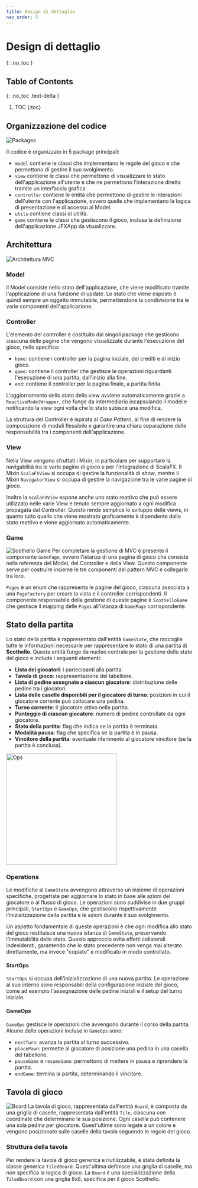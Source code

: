 ```yaml
---
title: Design di dettaglio
nav_order: 5
---
```


# Design di dettaglio
{: .no_toc }

## Table of Contents
{: .no_toc .text-delta }

1. TOC
{:toc}

## Organizzazione del codice

![Packages](../img/04-design/packages.png)

Il codice è organizzato in 5 package principali:
* `model` contiene le classi che implementano le regole del gioco e che permettono di gestire il suo svolgimento.
* `view` contiene le classi che permettono di visualizzare lo stato dell'applicazione all'utente e che ne permettono l'interazione diretta tramite un interfaccia grafica.
* `controller` contiene le entità che permettono di gestire le interazioni dell'utente con l'applicazione, ovvero quelle che implementano la logica di presentazione e di accesso al Model.
* `utils` contiene classi di utilità.
* `game` contiene le classi che gestiscono il gioco, inclusa la definizione dell'applicazione JFXApp da visualizzare.

## Architettura

![Architettura MVC](../img/04-design/mvc.png)

### Model
Il Model consiste nello stato dell'applicazione, che viene modificato tramite l'applicazione di una funzione di update.
Lo stato che viene esposto è quindi sempre un oggetto immutabile, permettendone la condivisione tra le varie componenti dell'applicazione.

### Controller
L'elemento del controller è costituito dai singoli package che gesticono ciascuna delle pagine che vengono 
visualizzate durante l'esecuzione del gioco, nello specifico:
* `home`: contiene i controller per la pagina iniziale, dei crediti e di inizio gioco.
* `game`: contiene il controller che gestisce le operazioni riguardanti l'esecuzione di una partita, dall'inizio
alla fine.
* `end`: contiene il controller per la pagina finale, a partita finita.

L'aggiornamento dello stato della view avviene automaticamente grazie a `ReactiveModelWrapper`, che funge da
intermediario incapsulando il model e notificando la view ogni volta che lo stato subisce una modifica.

La struttura del Controller è ispirata al _Cake Pattern_, al fine di rendere la composizione di moduli flessibile e garantire una chiara separazione delle responsabilità tra i componenti dell'applicazione.

### View
Nella View vengono sfruttati i Mixin, in particolare per supportare la navigabilità tra le varie pagine di gioco e per l'integrazione di ScalaFX.
Il Mixin `ScalaFXView` si occupa di gestire la funzionalità di _show_, mentre il Mixin `NavigatorView` si occupa di gestire la navigazione tra le varie pagine di gioco.

Inoltre la `ScalaFXView` espone anche uno stato reattivo che può essere utilizzato nelle varie View e tenuto sempre aggiornato a ogni modifica propagata dal Controller.
Questo rende semplice lo sviluppo delle views, in quanto tutto quello che viene mostrato graficamente è dipendente dallo stato reattivo e viene aggiornato automaticamente.

### Game
![Scothello Game](../img/04-design/scothello_game.png)
Per completare la gestione di MVC è presente il componente `GamePage`, ovvero l'istanza di una pagina di gioco che consiste nella referenza del Model, del Controller e della View.
Questo componente serve per costruire insieme le tre componenti del pattern MVC e collegarle tra loro.

`Pages` è un enum che rappresenta le pagine del gioco, ciascuna associata a una `PageFactory` per creare la vista e il controller corrispondenti.
Il componente responsabile della gestione di queste pagine è `ScothelloGame` che gestisce il mapping delle `Pages` all'istanza di `GamePage` corrispondente.

## Stato della partita
Lo stato della partita è rappresentato dall'entità `GameState`, che raccoglie tutte le informazioni necessarie per rappresentare lo stato di una partita di **Scothello**.
Questa entità funge da nucleo centrale per la gestione dello stato del gioco e include i seguenti elementi:
* **Lista dei giocatori**: i partecipanti alla partita.
* **Tavola di gioco**: rappresentazione del tabellone.
* **Lista di pedine assegnate a ciascun giocatore**: distribuzione delle pedine tra i giocatori.
* **Lista delle caselle disponibili per il giocatore di turno**: posizioni in cui il giocatore corrente può collocare una pedina.
* **Turno corrente**: il giocatore attivo nella partita.
* **Punteggio di ciascun giocatore**: numero di pedine controllate da ogni giocatore.
* **Stato della partita**: flag che indica se la partita è terminata.
* **Modalità pausa**: flag che specifica se la partita è in pausa.
* **Vincitore della partita**: eventuale riferimento al giocatore vincitore (se la partita è conclusa).

<img src="../img/04-design/game_state_with_ops.png" alt="Ops" style="width:300px;"/>

### Operations
Le modifiche al `GameState` avvengono attraverso un insieme di operazioni specifiche, progettate per aggiornare lo stato in base alle azioni del giocatore o al flusso di gioco.
Le operazioni sono suddivise in due gruppi principali, `StartOps` e `GameOps`, che gestiscono rispettivamente l'inizializzazione della partita e le azioni durante il suo svolgimento.

Un aspetto fondamentale di queste operazioni è che ogni modifica allo stato del gioco restituisce una nuova istanza di `GameState`, preservando l'immutabilità dello stato. 
Questo approccio evita effetti collaterali indesiderati, garantendo che lo stato precedente non venga mai alterato direttamente, ma invece "copiato" e modificato in modo controllato.

#### StartOps
`StartOps` si occupa dell'inizializzazione di una nuova partita.
Le operazione al suo interno sono responsabili della configurazione iniziale del gioco, come ad esempio l'assegnazione delle pedine iniziali e il setup del turno iniziale.

#### GameOps
`GameOps` gestisce le operazioni che avvengono durante il corso della partita.
Alcune delle operazioni incluse in `GameOps` sono:
* `nextTurn`: avanza la partita al turno successivo.
* `placePawn`: permette al giocatore di posizione una pedina in una casella del tabellone.
* `pauseGame` e `resumeGame`: permettono di mettere in pausa e riprendere la partita.
* `endGame`: termina la partita, determinando il vincitore.

## Tavola di gioco
![Board](../img/04-design/board.png)
La tavola di gioco, rappresentata dall'entità `Board`, è composta da una griglia di caselle, rappresentata dall'entità `Tile`, ciascuna con coordinate che determinano la sua posizione. 
Ogni casella può contenere una sola pedina per giocatore. Quest'ultime sono legate a un colore e vengono posizionate sulle caselle della tavola seguendo le regole del gioco.

### Struttura della tavola
Per rendere la tavola di gioco generica e riutilizzabile, è stata definita la classe generica `TiledBoard`. 
Quest'ultima definisce una griglia di caselle, ma non specifica la logica di gioco.
La `Board` è una specializzazione della `TiledBoard` con una griglia 8x8, specifica per il gioco Scothello.
